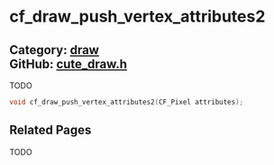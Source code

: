 [](../header.md ':include')

# cf_draw_push_vertex_attributes2

Category: [draw](/api_reference?id=draw)  
GitHub: [cute_draw.h](https://github.com/RandyGaul/cute_framework/blob/master/include/cute_draw.h)  
---

TODO

```cpp
void cf_draw_push_vertex_attributes2(CF_Pixel attributes);
```

## Related Pages

TODO  
